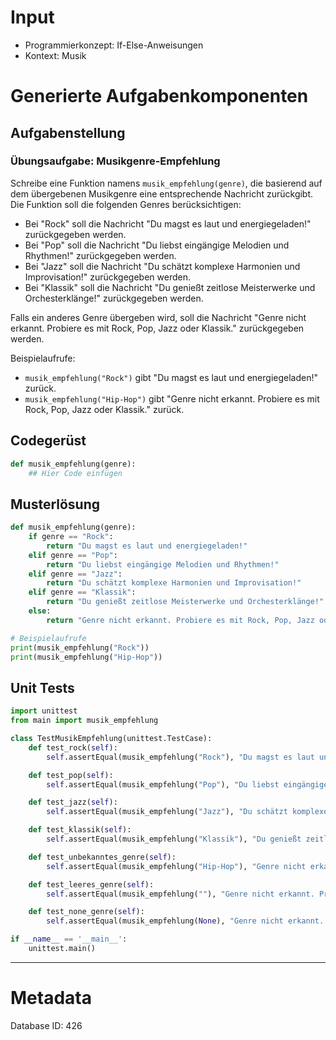 # Input
- Programmierkonzept: If-Else-Anweisungen
- Kontext: Musik

# Generierte Aufgabenkomponenten
## Aufgabenstellung
### Übungsaufgabe: Musikgenre-Empfehlung

Schreibe eine Funktion namens `musik_empfehlung(genre)`, die basierend auf dem übergebenen Musikgenre eine entsprechende Nachricht zurückgibt. Die Funktion soll die folgenden Genres berücksichtigen:

- Bei "Rock" soll die Nachricht "Du magst es laut und energiegeladen!" zurückgegeben werden.
- Bei "Pop" soll die Nachricht "Du liebst eingängige Melodien und Rhythmen!" zurückgegeben werden.
- Bei "Jazz" soll die Nachricht "Du schätzt komplexe Harmonien und Improvisation!" zurückgegeben werden.
- Bei "Klassik" soll die Nachricht "Du genießt zeitlose Meisterwerke und Orchesterklänge!" zurückgegeben werden.

Falls ein anderes Genre übergeben wird, soll die Nachricht "Genre nicht erkannt. Probiere es mit Rock, Pop, Jazz oder Klassik." zurückgegeben werden.

Beispielaufrufe:
- `musik_empfehlung("Rock")` gibt "Du magst es laut und energiegeladen!" zurück.
- `musik_empfehlung("Hip-Hop")` gibt "Genre nicht erkannt. Probiere es mit Rock, Pop, Jazz oder Klassik." zurück.

## Codegerüst
```python
def musik_empfehlung(genre):
    ## Hier Code einfügen
```

## Musterlösung
```python
def musik_empfehlung(genre):
    if genre == "Rock":
        return "Du magst es laut und energiegeladen!"
    elif genre == "Pop":
        return "Du liebst eingängige Melodien und Rhythmen!"
    elif genre == "Jazz":
        return "Du schätzt komplexe Harmonien und Improvisation!"
    elif genre == "Klassik":
        return "Du genießt zeitlose Meisterwerke und Orchesterklänge!"
    else:
        return "Genre nicht erkannt. Probiere es mit Rock, Pop, Jazz oder Klassik."

# Beispielaufrufe
print(musik_empfehlung("Rock"))
print(musik_empfehlung("Hip-Hop"))
```

## Unit Tests
```python
import unittest
from main import musik_empfehlung

class TestMusikEmpfehlung(unittest.TestCase):
    def test_rock(self):
        self.assertEqual(musik_empfehlung("Rock"), "Du magst es laut und energiegeladen!")

    def test_pop(self):
        self.assertEqual(musik_empfehlung("Pop"), "Du liebst eingängige Melodien und Rhythmen!")

    def test_jazz(self):
        self.assertEqual(musik_empfehlung("Jazz"), "Du schätzt komplexe Harmonien und Improvisation!")

    def test_klassik(self):
        self.assertEqual(musik_empfehlung("Klassik"), "Du genießt zeitlose Meisterwerke und Orchesterklänge!")

    def test_unbekanntes_genre(self):
        self.assertEqual(musik_empfehlung("Hip-Hop"), "Genre nicht erkannt. Probiere es mit Rock, Pop, Jazz oder Klassik.")

    def test_leeres_genre(self):
        self.assertEqual(musik_empfehlung(""), "Genre nicht erkannt. Probiere es mit Rock, Pop, Jazz oder Klassik.")

    def test_none_genre(self):
        self.assertEqual(musik_empfehlung(None), "Genre nicht erkannt. Probiere es mit Rock, Pop, Jazz oder Klassik.")

if __name__ == '__main__':
    unittest.main()
```
___
# Metadata
Database ID: 426
